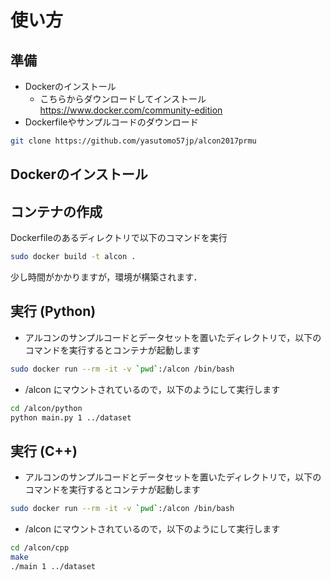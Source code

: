 # 使い方

## 準備

* Dockerのインストール
    * こちらからダウンロードしてインストール https://www.docker.com/community-edition
* Dockerfileやサンプルコードのダウンロード
```bash
git clone https://github.com/yasutomo57jp/alcon2017prmu
```

## Dockerのインストール



## コンテナの作成

Dockerfileのあるディレクトリで以下のコマンドを実行

```bash
sudo docker build -t alcon .
```

少し時間がかかりますが，環境が構築されます．

## 実行 (Python)

* アルコンのサンプルコードとデータセットを置いたディレクトリで，以下のコマンドを実行するとコンテナが起動します

```bash
sudo docker run --rm -it -v `pwd`:/alcon /bin/bash
```

* /alcon にマウントされているので，以下のようにして実行します

```bash
cd /alcon/python
python main.py 1 ../dataset
```

## 実行 (C++)

* アルコンのサンプルコードとデータセットを置いたディレクトリで，以下のコマンドを実行するとコンテナが起動します

```bash
sudo docker run --rm -it -v `pwd`:/alcon /bin/bash
```

* /alcon にマウントされているので，以下のようにして実行します

```bash
cd /alcon/cpp
make
./main 1 ../dataset
```


